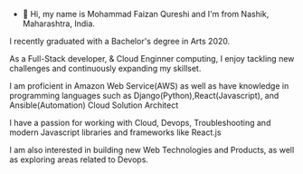 - 👋 Hi, my name is Mohammad Faizan Qureshi and I'm from Nashik, Maharashtra, India.

I recently graduated with a Bachelor's degree in Arts 2020.

As a Full-Stack developer, & Cloud Enginner computing,
I enjoy tackling new challenges and continuously expanding my skillset.

I am proficient in Amazon Web Service(AWS) as well as have knowledge in programming languages such as Django(Python),React(Javascript), and Ansible(Automation) Cloud Solution Architect

I have a passion for working with Cloud, Devops, Troubleshooting and modern Javascript libraries and frameworks  like React.js

I am also interested in building new Web Technologies and Products, as well as exploring areas related to Devops.
